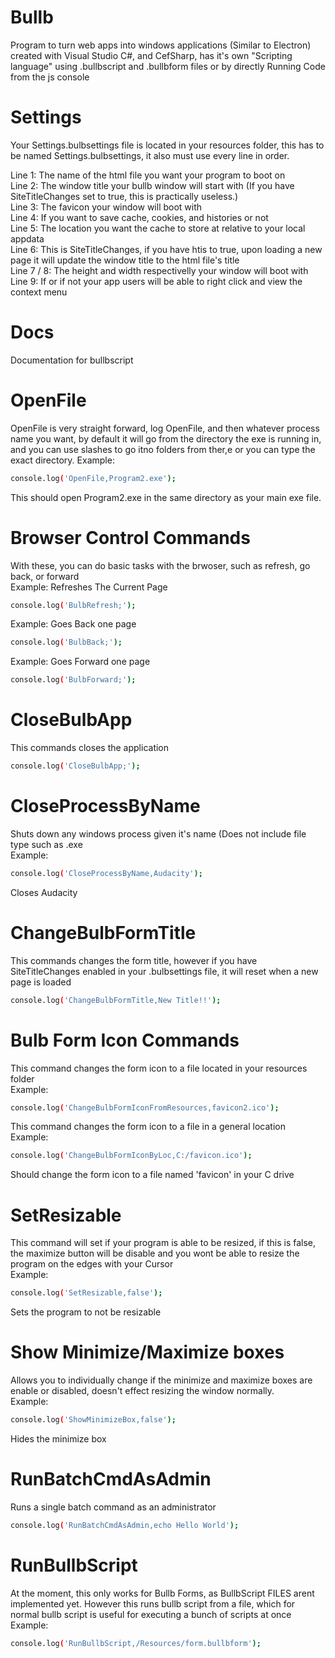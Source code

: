 # Bullb
Program to turn web apps into windows applications (Similar to Electron) created with Visual Studio C#, and CefSharp, has it's own "Scripting language" using .bullbscript and .bullbform files or by directly Running Code from the js console
# Settings
Your Settings.bulbsettings file is located in your resources folder, this has to be named Settings.bulbsettings, it also must use every line in order.  
  
Line 1: The name of the html file you want your program to boot on  
Line 2: The window title your bullb window will start with (If you have SiteTitleChanges set to true, this is practically useless.)  
Line 3: The favicon your window will boot with  
Line 4: If you want to save cache, cookies, and histories or not  
Line 5: The location you want the cache to store at relative to your local appdata  
Line 6: This is SiteTitleChanges, if you have htis to true, upon loading a new page it will update the window title to the html file's title  
Line 7 / 8: The height and width respectivelly your window will boot with  
Line 9: If or if not your app users will be able to right click and view the context menu  
# Docs
Documentation for bullbscript
# OpenFile
OpenFile is very straight forward, log OpenFile, and then whatever process name you want, by default it will go from the directory the exe is running in, and you can use slashes to go itno folders from ther,e or you can type the exact directory.
Example: 
```sh
console.log('OpenFile,Program2.exe');
```
This should open Program2.exe in the same directory as your main exe file.
# Browser Control Commands
With these, you can do basic tasks with the brwoser, such as refresh, go back, or forward  
Example: Refreshes The Current Page  
```sh
console.log('BulbRefresh;');
```
Example: Goes Back one page
```sh
console.log('BulbBack;');
```
Example: Goes Forward one page
```sh
console.log('BulbForward;');
```
# CloseBulbApp
This commands closes the application
```sh
console.log('CloseBulbApp;');
```
# CloseProcessByName
Shuts down any windows process given it's name (Does not include file type such as .exe  
Example:
```sh
console.log('CloseProcessByName,Audacity');
```
Closes Audacity
# ChangeBulbFormTitle
This commands changes the form title, however if you have SiteTitleChanges enabled in your .bulbsettings file, it will reset when a new page is loaded
```sh
console.log('ChangeBulbFormTitle,New Title!!');
```
# Bulb Form Icon Commands
This command changes the form icon to a file located in your resources folder  
Example:
```sh
console.log('ChangeBulbFormIconFromResources,favicon2.ico');
```
This command changes the form icon to a file in a general location  
Example:
```sh
console.log('ChangeBulbFormIconByLoc,C:/favicon.ico');
```
Should change the form icon to a file named 'favicon' in your C drive
# SetResizable
This command will set if your program is able to be resized, if this is false, the maximize button will be disable and you wont be able to resize the program on the edges with your Cursor  
Example:
```sh
console.log('SetResizable,false');
```
Sets the program to not be resizable
# Show Minimize/Maximize boxes
Allows you to individually change if  the minimize and maximize boxes are enable or disabled, doesn't effect resizing  the window normally.  
Example:
```sh
console.log('ShowMinimizeBox,false');
```
Hides the minimize box
# RunBatchCmdAsAdmin
Runs a single batch command as an administrator
```sh
console.log('RunBatchCmdAsAdmin,echo Hello World');
```
# RunBullbScript
At the moment, this only works for Bullb Forms, as BullbScript FILES arent implemented yet. However this runs bullb script from a file, which for normal bullb script is useful for executing a bunch of scripts at once  
Example:
```sh
console.log('RunBullbScript,/Resources/form.bullbform');
```

